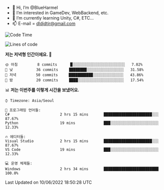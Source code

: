- 👋 Hi, I’m @BlueHarmel
- 👀 I’m interested in GameDev, WebBackend, etc.
- 🌱 I’m currently learning Unity, C#, ETC...
- 📫 E-mail = dldjdtjr@gmail.com
  <!--START_SECTION:waka-->
![Code Time](http://img.shields.io/badge/Code%20Time-0%20secs-blue)

![Lines of code](https://img.shields.io/badge/%EC%A0%80%EB%8A%94%20%EC%97%AC%ED%83%9C%EA%B9%8C%EC%A7%80%20-3%20Million%20%EC%A4%84%EC%9D%98%20%EC%BD%94%EB%93%9C%EB%A5%BC%20%EC%9E%91%EC%84%B1%ED%96%88%EC%96%B4%EC%9A%94.-blue)

**저는 저녁형 인간이에요. 🦉** 

```text
🌞 아침         8 commits      █░░░░░░░░░░░░░░░░░░░░░░░░   7.02% 
🌆 낮　         36 commits     ████████░░░░░░░░░░░░░░░░░   31.58% 
🌃 저녁         50 commits     ███████████░░░░░░░░░░░░░░   43.86% 
🌙 밤　         20 commits     ████░░░░░░░░░░░░░░░░░░░░░   17.54%

```


📊 **저는 이번주를 이렇게 시간을 보냈어요.** 

```text
⌚︎ Timezone: Asia/Seoul

💬 프로그래밍 언어들: 
C#                       2 hrs 15 mins       ██████████████████████░░░   87.67% 
Python                   19 mins             ███░░░░░░░░░░░░░░░░░░░░░░   12.33%

🔥 에디터들: 
Visual Studio            2 hrs 15 mins       ██████████████████████░░░   87.67% 
VS Code                  19 mins             ███░░░░░░░░░░░░░░░░░░░░░░   12.33%

💻 운영 체제들: 
Windows                  2 hrs 34 mins       █████████████████████████   100.0%

```


 Last Updated on 10/06/2022 18:50:28 UTC
<!--END_SECTION:waka-->
<!---
BlueHarmel/BlueHarmel is a ✨ special ✨ repository because its `README.md` (this file) appears on your GitHub profile.
You can click the Preview link to take a look at your changes.
--->

